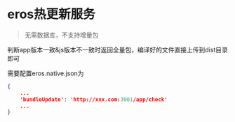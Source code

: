 # eros热更新服务
> 无需数据库，不支持增量包

判断app版本一致&js版本不一致时返回全量包，编译好的文件直接上传到dist目录即可

需要配置eros.native.json为

```json
{
    ...
    'bundleUpdate': 'http://xxx.com:3001/app/check'
    ...
}
```

